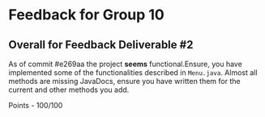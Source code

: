 # Feedback for Group 10

## Overall for Feedback Deliverable #2

As of commit #e269aa the project __seems__ functional.Ensure, you have implemented some of the functionalities described in `Menu.java`. Almost all methods are missing JavaDocs, ensure you have written them for the current and other methods you add.

Points - 100/100


